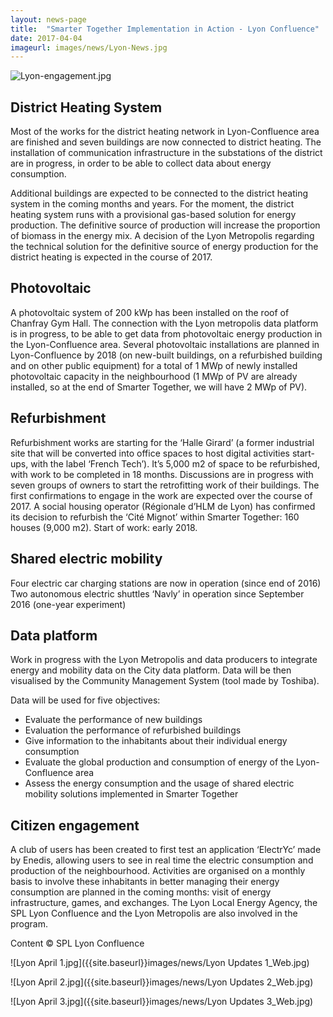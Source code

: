 ```yaml
---
layout: news-page
title:  "Smarter Together Implementation in Action - Lyon Confluence"
date: 2017-04-04
imageurl: images/news/Lyon-News.jpg
---
```


![Lyon-engagement.jpg]({{site.baseurl}}images/news/Lyon_Citizen_Web.jpg)

<div class="multiline">
 <h2><span class="ornament-news">District Heating System</span></h2>
</div>
Most of the works for the district heating network in Lyon-Confluence area are finished and seven buildings are now connected to district heating. The installation of communication infrastructure in the substations of the district are in progress, in order to be able to collect data about energy consumption.

Additional buildings are expected to be connected to the district heating system in the coming months and years. For the moment, the district heating system runs with a provisional gas-based solution for energy production. The definitive source of production will increase the proportion of biomass in the energy mix. A decision of the Lyon Metropolis regarding the technical solution for the definitive source of energy production for the district heating is expected in the course of 2017.

<div class="multiline">
 <h2><span class="ornament-news">Photovoltaic</span></h2>
</div>
A photovoltaic system of 200 kWp has been installed on the roof of Chanfray Gym Hall. The connection with the Lyon metropolis data platform is in progress, to be able to get data from photovoltaic energy production in the Lyon-Confluence area. Several photovoltaic installations are planned in Lyon-Confluence by 2018 (on new-built buildings, on a refurbished building and on other public equipment) for a total of 1 MWp of newly installed photovoltaic capacity in the neighbourhood (1 MWp of PV are already installed, so at the end of Smarter Together, we will have 2 MWp of PV).

<div class="multiline">
 <h2><span class="ornament-news">Refurbishment</span></h2>
</div>
Refurbishment works are starting for the ‘Halle Girard’ (a former industrial site that will be converted into office spaces to host digital activities start-ups, with the label ‘French Tech’). It’s 5,000 m2 of space to be refurbished, with work to be completed in 18 months. Discussions are in progress with seven groups of owners to start the retrofitting work of their buildings. The first confirmations to engage in the work are expected over the course of 2017. A social housing operator (Régionale d’HLM de Lyon) has confirmed its decision to refurbish the ‘Cité Mignot’ within Smarter Together: 160 houses (9,000 m2).
Start of work: early 2018.

<div class="multiline">
 <h2><span class="ornament-news">Shared electric mobility</span></h2>
</div>
Four electric car charging stations are now in operation (since end of 2016)
Two autonomous electric shuttles ‘Navly’ in operation since September 2016 (one-year experiment)

<div class="multiline">
 <h2><span class="ornament-news">Data platform</span></h2>
</div>
Work in progress with the Lyon Metropolis and data producers to integrate energy and mobility data on the City data platform. Data will be then visualised by the Community Management System (tool made by Toshiba).

Data will be used for five objectives:

- Evaluate the performance of new buildings
- Evaluation the performance of refurbished buildings
- Give information to the inhabitants about their individual energy consumption
- Evaluate the global production and consumption of energy of the Lyon-Confluence area
- Assess the energy consumption and the usage of shared electric mobility solutions implemented in Smarter Together

<div class="multiline">
 <h2><span class="ornament-news">Citizen engagement</span></h2>
</div>
A club of users has been created to first test an application ‘ElectrYc’ made by Enedis, allowing users to see in real time the electric consumption and production of the neighbourhood. Activities are organised on a monthly basis to involve these inhabitants in better managing their energy consumption are planned in the coming months: visit of energy infrastructure, games, and exchanges. The Lyon Local Energy Agency, the SPL Lyon Confluence and the Lyon Metropolis are also involved in the program.

Content © SPL Lyon Confluence

![Lyon April 1.jpg]({{site.baseurl}}images/news/Lyon Updates 1_Web.jpg)

![Lyon April 2.jpg]({{site.baseurl}}images/news/Lyon Updates 2_Web.jpg)

![Lyon April 3.jpg]({{site.baseurl}}images/news/Lyon Updates 3_Web.jpg)
